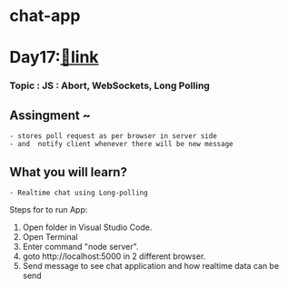 # chat-app
# Day17:[🔗link](https://devs-nest.github.io/frontend-assignments/Day17/)

### Topic : JS : Abort, WebSockets, Long Polling



## Assingment ~ 
    - stores poll request as per browser in server side
    - and  notify client whenever there will be new message


## What you will learn?
    - Realtime chat using Long-polling

Steps for to run App: 
1. Open folder in Visual Studio Code.
2. Open Terminal
3. Enter command "node server".
4. goto http://localhost:5000 in 2 different browser.
5. Send message to see chat application and how realtime data can be send